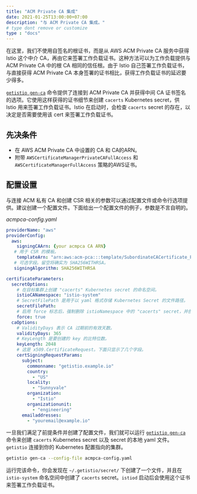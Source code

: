 ```yaml
---
title: "ACM Private CA 集成"
date: 2021-01-25T13:00:00+07:00
description: "与 ACM Private CA 集成。"
# type dont remove or customize
type : "docs"
---
```


在这里，我们不使用自签名的根证书，而是从 AWS ACM Private CA 服务中获得 Istio 这个中介 CA，再由它来签署工作负载证书。这种方法可以为工作负载提供与 ACM Private CA 中的根 CA 相同的信任根。由于 Istio 自己签署工作负载证书，与直接获得 ACM Private CA 本身签署的证书相比，获得工作负载证书的延迟要少得多。

[`getistio gen-ca`](/getistio-cli/reference/getistio_gen-ca) 命令提供了连接到 ACM Private CA 并获得中间 CA 证书签名的选项。它使用这样获得的证书细节来创建 `cacerts` Kubernetes  secret，供 Istio 用来签署工作负载证书。Istio 在启动时，会检查 `cacerts` secret 的存在，以决定是否需要使用该 cert 来签署工作负载证书。

## 先决条件

- 在 AWS ACM Private CA 中设置的 CA 和 CA的ARN。
- 附带 `AWSCertificateManagerPrivateCAFullAccess` 和 `AWSCertificateManagerFullAccess` 策略的AWS证书。

## 配置设置

与连接 ACM 私有 CA 和创建 CSR 相关的参数可以通过配置文件或命令行选项提供。建议创建一个配置文件。下面给出一个配置文件的例子，参数是不言自明的。

*acmpca-config.yaml*

```yaml
providerName: "aws"
providerConfig:
  aws:
    signingCAArn: {your acmpca CA ARN}
   # 用于 CSR 的模板。
    templateArn: "arn:aws:acm-pca:::template/SubordinateCACertificate_PathLen0/V1"
   # 可选字段。留空将确实为 SHA256WITHRSA。
   signingAlgorithm: SHA256WITHRSA

certificateParameters:
  secretOptions:
    # 在目标集群上创建 "cacerts" Kubernetes secret 的命名空间。
    istioCANamespace: "istio-system"
    # SecretFilePath 是用于以 yaml 格式存储 Kubernetes Secret 的文件路径。
    secretFilePath:
    # 启用 force 标志后，强制删除 istioNamespace 中的 "cacerts" secret，并创建一个新的 secret。
    force: true
  caOptions:
    # ValidityDays 表示 CA 过期前的有效天数。
    validityDays: 365
    # KeyLength 是要创建的 key 的比特位数。
    keyLength: 2048
    # 这是 x509.CertificateRequest。下面只显示了几个字段。
    certSigningRequestParams:
      subject:
        commonname: "getistio.example.io"
        country:
          - "US"
        locality:
          - "Sunnyvale"
        organization:
          - "Istio"
        organizationunit:
          - "engineering"
      emailaddresses:
        - "youremail@example.io"
```

一旦我们满足了前提条件并创建了配置文件，我们就可以运行 [`getistio gen-ca`](/getistio-cli/reference/getistio_gen-ca) 命令来创建 `cacerts` Kubernetes secret 以及 secret 的本地 yaml 文件。`getistio` 连接到你的 Kubernetes 配置指向的集群。

```sh
getistio gen-ca --config-file acmpca-config.yaml
```

运行完该命令，你会发现在 `~/.getistio/secret/` 下创建了一个文件，并且在 `istio-system` 命名空间中创建了 `cacerts` secret。`istiod` 启动后会使用这个证书来签署工作负载证书。

